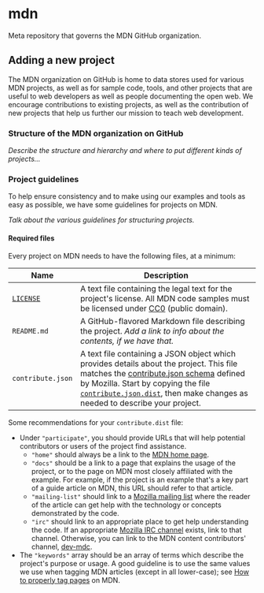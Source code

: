 # mdn
Meta repository that governs the MDN GitHub organization.

## Adding a new project
The MDN organization on GitHub is home to data stores used for various MDN projects, as well as for sample code, tools, and other projects that are useful to web developers as well as people documenting the open web.  We encourage contributions to existing projects, as well as the contribution of new projects that help us further our mission to teach web development.

### Structure of the MDN organization on GitHub

*Describe the structure and hierarchy and where to put different kinds of projects...*

### Project guidelines

To help ensure consistency and to make using our examples and tools as easy as possible, we have some guidelines for projects on MDN.

*Talk about the various guidelines for structuring projects.*

#### Required files

Every project on MDN needs to have the following files, at a minimum:

Name | Description
---- | -----------
[`LICENSE`](https://github.com/mdn/mdn/blob/master/LICENSE) | A text file containing the legal text for the project's license. All MDN code samples must be licensed under [CC0](https://github.com/mdn/mdn/blob/master/LICENSE) (public domain).
`README.md` | A GitHub-flavored Markdown file describing the project. *Add a link to info about the contents, if we have that.*
`contribute.json` | A text file containing a JSON object which provides details about the project. This file matches the [contribute.json schema](https://www.contributejson.org/) defined by Mozilla. Start by copying the file [`contribute.json.dist`](https://github.com/mdn/mdn/blob/master/contribute.dist.json), then make changes as needed to describe your project.

Some recommendations for your `contribute.dist` file:

* Under `"participate"`, you should provide URLs that will help potential contributors or users of the project find assistance.
    * `"home"` should always be a link to the [MDN home page](https://developer.mozilla.org/).
    * `"docs"` should be a link to a page that explains the usage of the project, or to the page on MDN most closely affiliated with the example. For example, if the project is an example that's a key part of a guide article on MDN, this URL should refer to that article.
    * `"mailing-list"` should link to a [Mozilla mailing list](https://lists.mozilla.org/listinfo) where the reader of the article can get help with the technology or concepts demonstrated by the code.
    * `"irc"` should link to an appropriate place to get help understanding the code. If an appropriate [Mozilla IRC channel](https://wiki.mozilla.org/IRC#Commonly_Used_Mozilla_IRC_Channels) exists, link to that channel. Otherwise, you can link to the MDN content contributors' channel, [dev-mdc](https://www.mozilla.org/about/forums/#dev-mdc).
* The `"keywords"` array should be an array of terms which describe the project's purpose or usage. A good guideline is to use the same values we use when tagging MDN articles (except in all lower-case); see [How to properly tag pages](https://developer.mozilla.org/en-US/docs/MDN/Contribute/Howto/Tag) on MDN.
